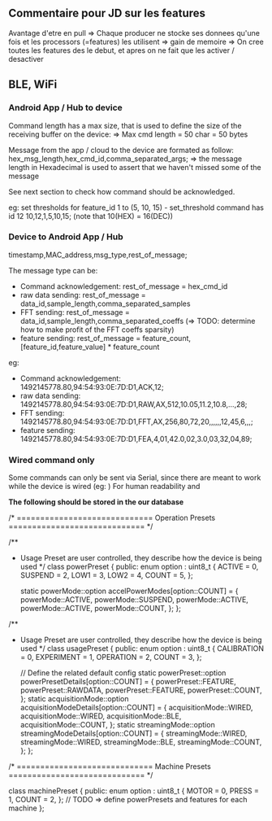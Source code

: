 ## Commentaire pour JD sur les features ##

Avantage d'etre en pull => Chaque producer ne stocke ses donnees qu'une fois et les processors (=features) les utilisent
=> gain de memoire
=> On cree toutes les features des le debut, et apres on ne fait que les activer / desactiver



## BLE, WiFi ##

### Android App / Hub to device ###

Command length has a max size, that is used to define the size of the receiving buffer on the device:
=> Max cmd length = 50 char = 50 bytes

Message from the app / cloud to the device are formated as follow:
hex_msg_length,hex_cmd_id,comma_separated_args;
=> the message length in Hexadecimal is used to assert that we haven't missed some of the message

See next section to check how command should be acknowledged.

eg: set thresholds for feature_id 1 to (5, 10, 15) - set_threshold command has id 12
10,12,1,5,10,15;
(note that 10(HEX) = 16(DEC))

### Device to Android App / Hub ###


timestamp,MAC_address,msg_type,rest_of_message;

The message type can be:
- Command acknowledgement: rest_of_message = hex_cmd_id
- raw data sending: rest_of_message = data_id,sample_length,comma_separated_samples
- FFT sending: rest_of_message = data_id,sample_length,comma_separated_coeffs (=> TODO: determine how to make profit of the FFT coeffs sparsity)
- feature sending: rest_of_message = feature_count,[feature_id,feature_value] * feature_count

eg:
- Command acknowledgement: 1492145778.80,94:54:93:0E:7D:D1,ACK,12;
- raw data sending: 1492145778.80,94:54:93:0E:7D:D1,RAW,AX,512,10.05,11.2,10.8,...,28;
- FFT sending: 1492145778.80,94:54:93:0E:7D:D1,FFT,AX,256,80,72,20,,,,,,12,45,6,,,;
- feature sending: 1492145778.80,94:54:93:0E:7D:D1,FEA,4,01,42.0,02,3.0,03,32,04,89;


### Wired command only ###
Some commands can only be sent via Serial, since there are meant to work while the device is wired (eg: )
For human readability and 







**The following should be stored in the our database**



/* ============================= Operation Presets ============================= */

/**
 * Usage Preset are user controlled, they describe how the device is being used
 */
class powerPreset
{
  public:
    enum  option : uint8_t
    {
      ACTIVE  = 0,
      SUSPEND = 2,
      LOW1    = 3,
      LOW2    = 4,
      COUNT   = 5,
    };

    static powerMode::option accelPowerModes[option::COUNT] = 
      {
        powerMode::ACTIVE,
        powerMode::SUSPEND,
        powerMode::ACTIVE,
        powerMode::ACTIVE,
        powerMode::COUNT,
      };
};

/**
 * Usage Preset are user controlled, they describe how the device is being used
 */
class usagePreset
{
  public:
    enum  option : uint8_t
    {
      CALIBRATION   = 0,
      EXPERIMENT    = 1,
      OPERATION     = 2,
      COUNT         = 3,
    };
    
    // Define the related default config
    static powerPreset::option powerPresetDetails[option::COUNT] = 
      {
        powerPreset::FEATURE,
        powerPreset::RAWDATA,
        powerPreset::FEATURE,
        powerPreset::COUNT,
      };
    static acquisitionMode::option acquisitionModeDetails[option::COUNT] = 
      {
        acquisitionMode::WIRED,
        acquisitionMode::WIRED,
        acquisitionMode::BLE,
        acquisitionMode::COUNT,
      };
    static streamingMode::option streamingModeDetails[option::COUNT] = 
      {
        streamingMode::WIRED,
        streamingMode::WIRED,
        streamingMode::BLE,
        streamingMode::COUNT,
      };
};


/* ============================= Machine Presets ============================= */

class machinePreset
{
  public:
    enum  option : uint8_t
    {
      MOTOR   = 0,
      PRESS   = 1,
      COUNT   = 2,
    };
    // TODO => define powerPresets and features for each machine
};

